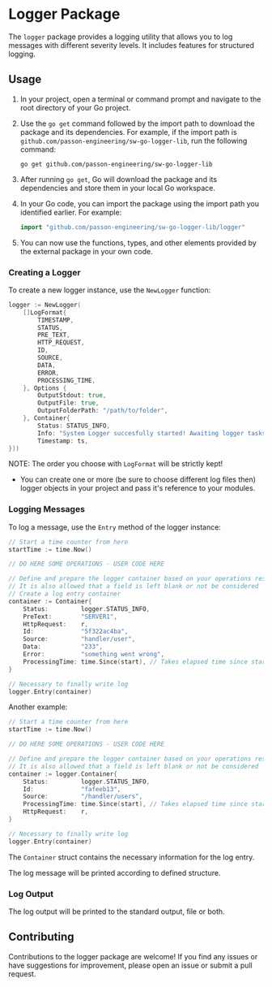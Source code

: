 # Logger Package
The `logger` package provides a logging utility that allows you to log messages with different severity levels. It includes features for structured logging.
## Usage

1. In your project, open a terminal or command prompt and navigate to the root directory of your Go project.

2. Use the `go get` command followed by the import path to download the package and its dependencies. For example, if the import path is `github.com/passon-engineering/sw-go-logger-lib`, run the following command:
   ```
   go get github.com/passon-engineering/sw-go-logger-lib
   ```

3. After running `go get`, Go will download the package and its dependencies and store them in your local Go workspace.

4. In your Go code, you can import the package using the import path you identified earlier. For example:
   ```go
   import "github.com/passon-engineering/sw-go-logger-lib/logger"
   ```

5. You can now use the functions, types, and other elements provided by the external package in your own code.

### Creating a Logger
To create a new logger instance, use the `NewLogger` function:

```go
logger := NewLogger(
    []LogFormat{
        TIMESTAMP, 
        STATUS, 
        PRE_TEXT, 
        HTTP_REQUEST, 
        ID, 
        SOURCE, 
        DATA, 
        ERROR, 
        PROCESSING_TIME,
    }, Options {
        OutputStdout: true,
        OutputFile: true,
        OutputFolderPath: "/path/to/folder",
    }, Container{
        Status: STATUS_INFO,
        Info: "System Logger succesfully started! Awaiting logger tasks...",
        Timestamp: ts,
}))
```

NOTE: The order you choose with `LogFormat` will be strictly kept!

* You can create one or more (be sure to choose different log files then) logger objects in your project and pass it's reference to your modules. 

### Logging Messages
To log a message, use the `Entry` method of the logger instance:

```go
// Start a time counter from here
startTime := time.Now()

// DO HERE SOME OPERATIONS - USER CODE HERE

// Define and prepare the logger container based on your operations result 
// It is also allowed that a field is left blank or not be considered
// Create a log entry container
container := Container{
    Status:         logger.STATUS_INFO,
    PreText:        "SERVER1",
    HttpRequest:    r,
    Id:             "5f322ac4ba",
    Source:         "handler/user",
    Data:           "233",	
    Error:          "something went wrong",
    ProcessingTime: time.Since(start), // Takes elapsed time since start Time
}

// Necessary to finally write log
logger.Entry(container)
```

Another example:

```go
// Start a time counter from here
startTime := time.Now()

// DO HERE SOME OPERATIONS - USER CODE HERE

// Define and prepare the logger container based on your operations result 
// It is also allowed that a field is left blank or not be considered
container := logger.Container{
    Status:         logger.STATUS_INFO,
    Id:             "fafeeb13",
    Source:         "/handler/users",
    ProcessingTime: time.Since(start), // Takes elapsed time since start Time
    HttpRequest:    r,
}

// Necessary to finally write log
logger.Entry(container)
```

The `Container` struct contains the necessary information for the log entry.

The log message will be printed according to defined structure.

### Log Output
The log output will be printed to the standard output, file or both. 
## Contributing
Contributions to the logger package are welcome! If you find any issues or have suggestions for improvement, please open an issue or submit a pull request.
